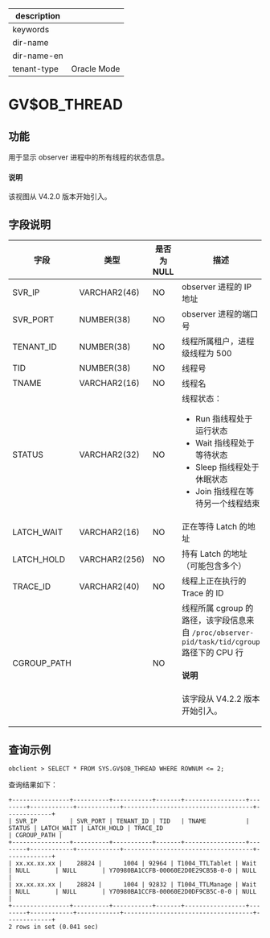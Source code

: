 |description||
|---|---|
|keywords||
|dir-name||
|dir-name-en||
|tenant-type|Oracle Mode|

# GV$OB_THREAD

## 功能

 用于显示 observer 进程中的所有线程的状态信息。

<main id="notice" type='explain'>
  <h4>说明</h4>
  <p>该视图从 V4.2.0 版本开始引入。</p>
</main>

## 字段说明

| **字段** | **类型** | **是否为 NULL** | **描述** |
| --- | --- | --- | --- |
| SVR_IP | VARCHAR2(46) | NO | observer 进程的 IP 地址 |
| SVR_PORT | NUMBER(38) | NO | observer 进程的端口号 |
| TENANT_ID | NUMBER(38) | NO | 线程所属租户，进程级线程为 500 |
| TID | NUMBER(38) | NO | 线程号 |
| TNAME | VARCHAR2(16) | NO | 线程名 |
| STATUS | VARCHAR2(32) | NO | 线程状态：<ul><li> Run 指线程处于运行状态  </li><li> Wait 指线程处于等待状态 </li><li> Sleep 指线程处于休眠状态 </li><li> Join 指线程在等待另一个线程结束 </li></ul>|
| LATCH_WAIT | VARCHAR2(16) | NO | 正在等待 Latch 的地址 |
| LATCH_HOLD | VARCHAR2(256) | NO | 持有 Latch 的地址（可能包含多个） |
| TRACE_ID | VARCHAR2(40) | NO | 线程上正在执行的 Trace 的 ID |
| CGROUP_PATH |  | NO  | 线程所属 cgroup 的路径，该字段信息来自 `/proc/observer-pid/task/tid/cgroup` 路径下的 CPU 行<main id="notice" type='explain'><h4>说明</h4><p>该字段从 V4.2.2 版本开始引入。</p></main>  |

## 查询示例

```shell
obclient > SELECT * FROM SYS.GV$OB_THREAD WHERE ROWNUM <= 2;
```

查询结果如下：

```shell
+----------------+----------+-----------+-------+-----------------+--------+------------+------------+------------------------------------+-------------+
| SVR_IP         | SVR_PORT | TENANT_ID | TID   | TNAME           | STATUS | LATCH_WAIT | LATCH_HOLD | TRACE_ID                           | CGROUP_PATH |
+----------------+----------+-----------+-------+-----------------+--------+------------+------------+------------------------------------+-------------+
| xx.xx.xx.xx |    28824 |      1004 | 92964 | T1004_TTLTablet | Wait   | NULL       | NULL       | Y70980BA1CCFB-00060E2D0E29CB5B-0-0 | NULL        |
| xx.xx.xx.xx |    28824 |      1004 | 92832 | T1004_TTLManage | Wait   | NULL       | NULL       | Y70980BA1CCFB-00060E2D0DF9CB5C-0-0 | NULL        |
+----------------+----------+-----------+-------+-----------------+--------+------------+------------+------------------------------------+-------------+
2 rows in set (0.041 sec)
```

